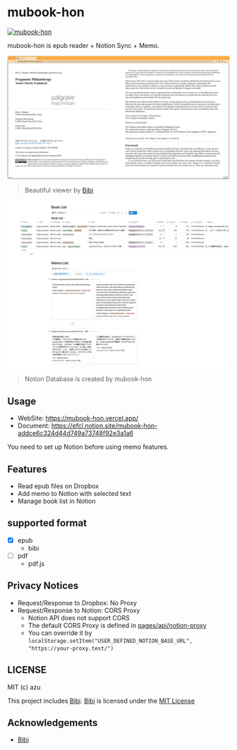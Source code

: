 # mubook-hon

[![mubook-hon](https://mubook-hon.vercel.app/icons/icon-256x256.png)](https://mubook-hon.vercel.app)

mubook-hon is epub reader + Notion Sync + Memo.

![viewer: Ruth A. Shapiro, Manisha Mirchandani and Heesu Jang Pragmatic Philanthropy Asian Charity Explained](docs/viewer.png)

> Beautiful viewer by [Bibi](https://bibi.epub.link/)

![notion-database.png](docs/notion-database.png)

> Notion Database is created by mubook-hon

## Usage

- WebSite: <https://mubook-hon.vercel.app/>
- Document: <https://efcl.notion.site/mubook-hon-addce6c324d44d749a73748f92e3a1a6>

You need to set up Notion before using memo features.

## Features

- Read epub files on Dropbox
- Add memo to Notion with selected text
- Manage book list in Notion

## supported format

- [x] epub
  - bibi
- [ ] pdf
  - pdf.js

## Privacy Notices

- Request/Response to Dropbox: No Proxy
- Request/Response to Notion: CORS Proxy
  - Notion API does not support CORS
  - The default CORS Proxy is defined in [pages/api/notion-proxy](pages/api/notion-proxy)
  - You can override it by `localStorage.setItem("USER_DEFINED_NOTION_BASE_URL", "https://your-proxy.test/")`

## LICENSE

MIT (c) azu

This project includes [Bibi](https://bibi.epub.link/).
[Bibi](https://bibi.epub.link/) is licensed under the [MIT License](https://github.com/satorumurmur/bibi/blob/master/LICENSE)

## Acknowledgements

- [Bibi](https://bibi.epub.link/)
